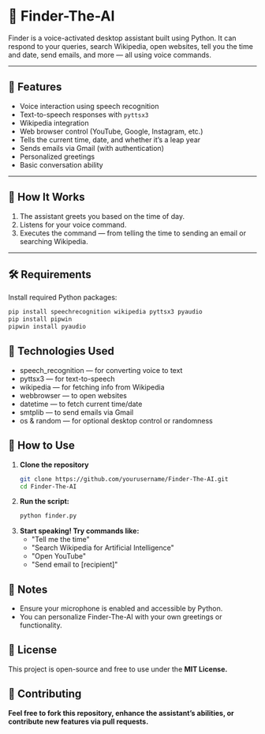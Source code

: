 # 🤖 Finder-The-AI

Finder is a voice-activated desktop assistant built using Python. It can respond to your queries, search Wikipedia, open websites, tell you the time and date, send emails, and more — all using voice commands.

---

## 🎯 Features

- Voice interaction using speech recognition
- Text-to-speech responses with `pyttsx3`
- Wikipedia integration
- Web browser control (YouTube, Google, Instagram, etc.)
- Tells the current time, date, and whether it’s a leap year
- Sends emails via Gmail (with authentication)
- Personalized greetings
- Basic conversation ability

---

## 🚀 How It Works

1. The assistant greets you based on the time of day.  
2. Listens for your voice command.  
3. Executes the command — from telling the time to sending an email or searching Wikipedia.

---

## 🛠️ Requirements

Install required Python packages:

   ```bash
   pip install speechrecognition wikipedia pyttsx3 pyaudio
   pip install pipwin
   pipwin install pyaudio
   ```

## 🧠 Technologies Used
- speech_recognition — for converting voice to text
- pyttsx3 — for text-to-speech
- wikipedia — for fetching info from Wikipedia
- webbrowser — to open websites
- datetime — to fetch current time/date
- smtplib — to send emails via Gmail
- os & random — for optional desktop control or randomness

## 📝 How to Use

1. **Clone the repository**
   ```bash
   git clone https://github.com/yourusername/Finder-The-AI.git
   cd Finder-The-AI

2. **Run the script:**
   ```bash
   python finder.py

3. **Start speaking! Try commands like:**
   - "Tell me the time"
   - "Search Wikipedia for Artificial Intelligence"
   - "Open YouTube"
   - "Send email to [recipient]"

## 📌 Notes
- Ensure your microphone is enabled and accessible by Python.
- You can personalize Finder-The-AI with your own greetings or functionality.

## 📃 License
This project is open-source and free to use under the **MIT License.**

## 🤝 Contributing
**Feel free to fork this repository, enhance the assistant’s abilities, or contribute new features via pull requests.**
